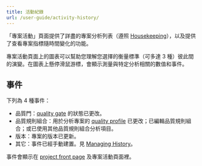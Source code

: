 ```yaml
---
title: 活動紀錄
url: /user-guide/activity-history/
---
```



「專案活動」頁面提供了詳盡的專案分析列表（遵照 [Housekeeping](/instance-administration/housekeeping/)），以及提供了查看專案指標隨時間變化的功能。

專案活動頁面上的圖表可以幫助您理解您選擇的衡量標準（可多達 3 種）彼此間的演變。在圖表上懸停滑鼠游標，會顯示測量與特定分析相關的數值和事件。

## 事件
下列為 4 種事件：

* 品質門：[quality gate](/user-guide/quality-gates/) 的狀態已更改。
* 品質規則組合：用於分析專案的 [quality profile](/instance-administration/quality-profiles/)  已更改；已編輯品質規則組合；或已使用其他品質規則組合分析項目。
* 版本：專案的版本已更新。
* 其它：事件已經手動建置。見 [Managing History](/project-administration/managing-project-history/)。

事件會顯示在 [project front page](/user-guide/project-page/) 及專案活動頁面裡。 
